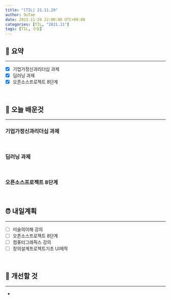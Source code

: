 ```yaml
---
title: "[TIL] 21.11.29"
author: 9uTae
date: 2021-11-29 22:00:00 UTC+09:00
categories: [TIL, "2021.11"]
tags: [TIL, 수업]
---
```


## 🏁 요약

---

- [x] 기업가정신과리더십 과제
- [x] 딥러닝 과제
- [x] 오픈소스프로젝트 8단계

<br>

## 📑 오늘 배운것

---

### 기업가정신과리더십 과제

<br>

### 딥러닝 과제

<br>

### 오픈소스프로젝트 8단계

<br>

## ⏰ 내일계획

---

- [ ] 미술의이해 강의
- [ ] 오픈소스프로젝트 8단계
- [ ] 컴퓨터그래픽스 강의
- [ ] 창의설계프로젝트기초 UI제작

<br>

## 🧷 개선할 것

---

- 

<br>